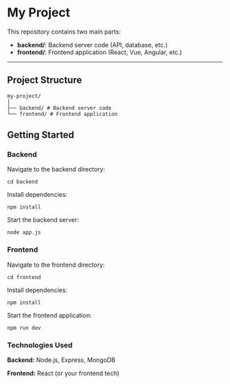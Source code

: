 # My Project

This repository contains two main parts:

- **backend/**: Backend server code (API, database, etc.)
- **frontend/**: Frontend application (React, Vue, Angular, etc.)

---

## Project Structure

    my-project/
    │
    ├── backend/ # Backend server code
    └── frontend/ # Frontend application


## Getting Started

### Backend

Navigate to the backend directory:

    cd backend

Install dependencies:


    npm install

Start the backend server:

    node app.js

### Frontend

Navigate to the frontend directory:

    cd frontend

Install dependencies:

    npm install

Start the frontend application:

    npm run dev



### Technologies Used

**Backend:** Node.js, Express, MongoDB

**Frontend:** React (or your frontend tech)

